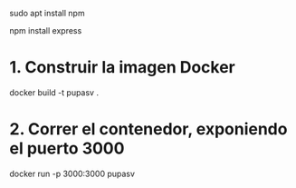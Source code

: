 sudo apt install npm

npm install express









# 1. Construir la imagen Docker 
docker build -t pupasv .

# 2. Correr el contenedor, exponiendo el puerto 3000
docker run -p 3000:3000 pupasv
